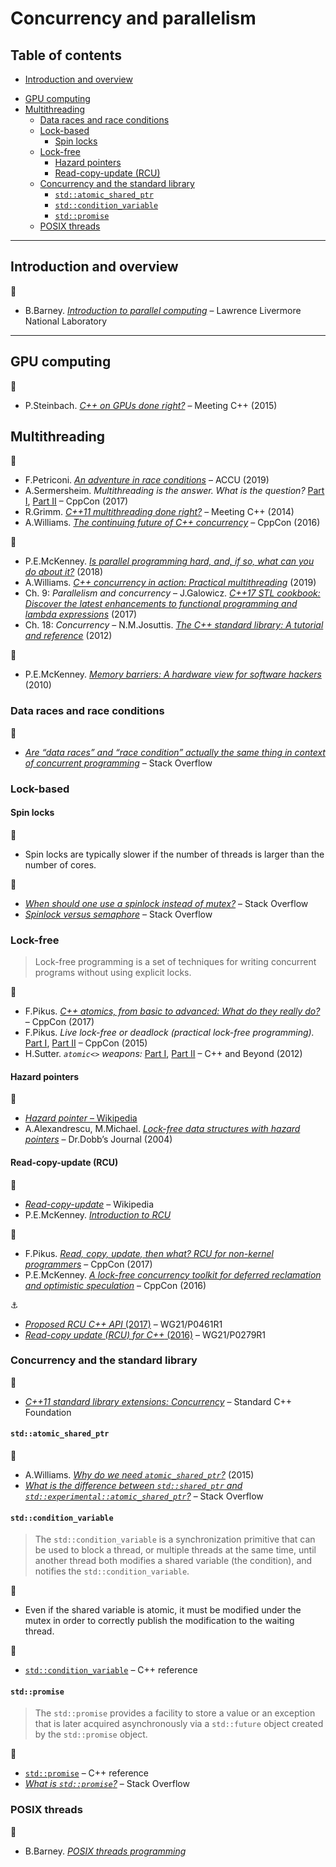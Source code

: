 # Concurrency and parallelism

## Table of contents

* [Introduction and overview](#introduction-and-overview)
<!-- * [Algorithms](#algorithms)
	* [Inclusive scan](#algorithms) -->
* [GPU computing](#gpu-computing)
* [Multithreading](#multithreading)
	* [Data races and race conditions](#data-races-and-race-conditions)
	* [Lock-based](#lock)
		* [Spin locks](#spin-locks)
	* [Lock-free](#lock-free)
		* [Hazard pointers](#hazard-pointers)
		* [Read-copy-update (RCU)](#read-copy-update-rcu)
	* [Concurrency and the standard library](#concurrency-and-the-standard-library)
		* [`std::atomic_shared_ptr`](#stdatomic_shared_ptr)
		* [`std::condition_variable`](#stdconditionvariable)
		* [`std::promise`](#stdpromise)
	* [POSIX threads](#posix-threads)
---

## Introduction and overview

:link:

* B.Barney. [*Introduction to parallel computing*](https://computing.llnl.gov/tutorials/parallel_comp/) &ndash; Lawrence Livermore National Laboratory

---

<!-- ## Algorithms

### Inclusive scan

--- -->

## GPU computing

:movie_camera:

* P.Steinbach. [*C++ on GPUs done right?*](https://www.youtube.com/watch?v=z43l_LaOqnM) &ndash; Meeting C++ (2015)

## Multithreading

:movie_camera:

* F.Petriconi. [*An adventure in race conditions*](https://www.youtube.com/watch?v=asgO4P2fhTw) &ndash; ACCU (2019)
* A.Sermersheim. *Multithreading is the answer. What is the question?* [Part I](https://www.youtube.com/watch?v=GNw3RXr-VJk), [Part II](https://www.youtube.com/watch?v=sDLQWivf1-I) &ndash; CppCon (2017)
* R.Grimm. [*C++11 multithreading done right?*](https://www.youtube.com/watch?v=paK38WAq8WY) &ndash; Meeting C++ (2014)
* A.Williams. [*The continuing future of C++ concurrency*](https://www.youtube.com/watch?v=FaHJOkOrfNo) &ndash; CppCon (2016)

:book:

* P.E.McKenney. [*Is parallel programming hard, and, if so, what can you do about it?*](https://mirrors.edge.kernel.org/pub/linux/kernel/people/paulmck/perfbook/perfbook.html) (2018)
* A.Williams. [*C++ concurrency in action: Practical multithreading*](https://www.manning.com/books/c-plus-plus-concurrency-in-action-second-edition) (2019)
* Ch. 9: *Parallelism and concurrency* &ndash; J.Galowicz. [*C++17 STL cookbook: Discover the latest enhancements to functional programming and lambda expressions*](https://www.packtpub.com/application-development/c17-stl-cookbook) (2017)
* Ch. 18: *Concurrency* &ndash; N.M.Josuttis. [*The C++ standard library: A tutorial and reference*](http://www.cppstdlib.com/) (2012)

:page_facing_up:

* P.E.McKenney. [*Memory barriers: A hardware view for software hackers*](http://www.rdrop.com/~paulmck/scalability/paper/whymb.2010.06.07c.pdf) (2010)

### Data races and race conditions

:link:

* [*Are “data races” and “race condition” actually the same thing in context of concurrent programming*](https://stackoverflow.com/questions/11276259/are-data-races-and-race-condition-actually-the-same-thing-in-context-of-conc) &ndash; Stack Overflow

### Lock-based

#### Spin locks

:memo:

* Spin locks are typically slower if the number of threads is larger than the number of cores.

:link:

* [*When should one use a spinlock instead of mutex?*](https://stackoverflow.com/questions/5869825/when-should-one-use-a-spinlock-instead-of-mutex) &ndash; Stack Overflow
* [*Spinlock versus semaphore*](https://stackoverflow.com/questions/195853/spinlock-versus-semaphore) &ndash; Stack Overflow

### Lock-free

> Lock-free programming is a set of techniques for writing concurrent programs without using explicit locks.

:movie_camera:

* F.Pikus. [*C++ atomics, from basic to advanced: What do they really do?*](https://www.youtube.com/watch?v=ZQFzMfHIxng) &ndash; CppCon (2017)
* F.Pikus. *Live lock-free or deadlock (practical lock-free programming).* [Part I](https://www.youtube.com/watch?v=lVBvHbJsg5Y), [Part II](https://www.youtube.com/watch?v=1obZeHnAwz4) &ndash; CppCon (2015)
* H.Sutter. *`atomic<>` weapons:* [Part I](https://www.youtube.com/watch?v=A8eCGOqgvH4), [Part II](https://www.youtube.com/watch?v=KeLBd2EJLOU) &ndash; C++ and Beyond (2012)

#### Hazard pointers

:link:

* [*Hazard pointer* &ndash; Wikipedia](https://en.wikipedia.org/wiki/Hazard_pointer)
* A.Alexandrescu, M.Michael. [*Lock-free data structures with hazard pointers*](http://www.drdobbs.com/lock-free-data-structures-with-hazard-po/184401890) &ndash; Dr.Dobb’s Journal (2004)

#### Read-copy-update (RCU)

:link:

* [*Read-copy-update*](https://en.wikipedia.org/wiki/Read-copy-update) &ndash; Wikipedia
* P.E.McKenney. [*Introduction to RCU*](http://www2.rdrop.com/users/paulmck/RCU/)

:movie_camera:

* F.Pikus. [*Read, copy, update, then what? RCU for non-kernel programmers*](https://www.youtube.com/watch?v=rxQ5K9lo034) &ndash; CppCon (2017)
* P.E.McKenney. [*A lock-free concurrency toolkit for deferred reclamation and optimistic speculation*](https://www.youtube.com/watch?v=uhgrD_B1RhQ&t=2289) &ndash; CppCon (2016)

:anchor:

* [*Proposed RCU C++ API* (2017)](http://www.open-std.org/jtc1/sc22/wg21/docs/papers/2017/p0461r1.pdf) &ndash; WG21/P0461R1
* [*Read-copy update (RCU) for C++* (2016)](http://www.open-std.org/jtc1/sc22/wg21/docs/papers/2016/p0279r1.pdf) &ndash; WG21/P0279R1

### Concurrency and the standard library

:link:

* [*C++11 standard library extensions: Concurrency*](https://isocpp.org/wiki/faq/cpp11-library-concurrency) &ndash; Standard C++ Foundation

#### `std::atomic_shared_ptr`

:link:

* A.Williams. [*Why do we need `atomic_shared_ptr`?*](https://www.justsoftwaresolutions.co.uk/threading/why-do-we-need-atomic_shared_ptr.html) (2015)
* [*What is the difference between `std::shared_ptr` and `std::experimental::atomic_shared_ptr`?*](https://stackoverflow.com/questions/40223599/what-is-the-difference-between-stdshared-ptr-and-stdexperimentalatomic-sha) &ndash; Stack Overflow

#### `std::condition_variable`

> The `std::condition_variable` is a synchronization primitive that can be used to block a thread, or multiple threads at the same time, until another thread both modifies a shared variable (the condition), and notifies the `std::condition_variable`.

:memo:

* Even if the shared variable is atomic, it must be modified under the mutex in order to correctly publish the modification to the waiting thread.

:link:

* [`std::condition_variable`](https://en.cppreference.com/w/cpp/thread/condition_variable) &ndash; C++ reference

#### `std::promise`

> The `std::promise` provides a facility to store a value or an exception that is later acquired asynchronously via a `std::future` object created by the `std::promise` object.

:link:

* [`std::promise`](https://en.cppreference.com/w/cpp/thread/promise) &ndash; C++ reference
* [*What is `std::promise`?*](https://stackoverflow.com/questions/11004273/what-is-stdpromise) &ndash; Stack Overflow

### POSIX threads

:link:

* B.Barney. [*POSIX threads programming*](https://computing.llnl.gov/tutorials/pthreads/)

<!--

https://see.stanford.edu/materials/icsppcs107/23-Concurrency-Examples.pdf
https://stackoverflow.com/questions/5002046/atomicity-in-c-myth-or-reality

http://www.drdobbs.com/parallel/volatile-vs-volatile/212701484
-->
